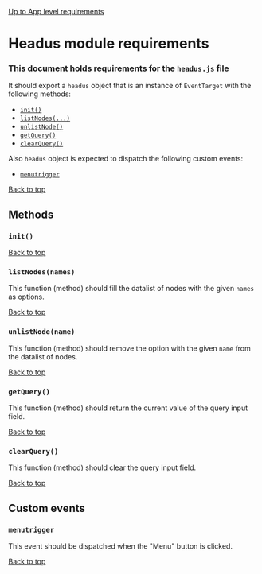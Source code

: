 [Up to App level requirements](app-level)

# Headus module requirements

### This document holds requirements for the `headus.js` file

It should export a `headus` object that is an instance of `EventTarget` with the following methods:

- [`init()`](#init)
- [`listNodes(...)`](#listnodesnames)
- [`unlistNode()`](#unlistnodename)
- [`getQuery()`](#getquery)
- [`clearQuery()`](#clearquery)

Also `headus` object is expected to dispatch the following custom events:

- [`menutrigger`](#menutrigger)

[Back to top](#headus-module-requirements)

## Methods

### `init()`

[Back to top](#headus-module-requirements)

### `listNodes(names)`

This function (method) should fill the datalist of nodes with the given `names` as options.

[Back to top](#headus-module-requirements)

### `unlistNode(name)`

This function (method) should remove the option with the given `name` from the datalist of nodes.

[Back to top](#headus-module-requirements)

### `getQuery()`

This function (method) should return the current value of the query input field.

[Back to top](#headus-module-requirements)

### `clearQuery()`

This function (method) should clear the query input field.

[Back to top](#headus-module-requirements)

## Custom events

### `menutrigger`

This event should be dispatched when the "Menu" button is clicked.

[Back to top](#headus-module-requirements)
